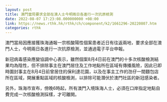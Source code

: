 ```yaml
---
layout: post
title: 澳門當局要求全部在澳人士今明兩日各進行一次抗原檢測
date: 2022-08-07 17:23:08.000000000 +08:00
link: https://news.rthk.hk/rthk/ch/component/k2/1661296-20220807.htm
categories: rthk
---
```


澳門當局因應接獲珠海通報一宗核酸陽性個案患者近日有往返兩地，要求全部在澳門人士，今明兩日各進行一次抗原檢測，並通過電子平台申報。

新冠病毒感染應變協調中心表示，雖然個案8月4日前在澳門的十多次核酸檢測結果均為陰性，但不排除事主在澳門居住及工作地點所在區域有傳播風險，因此已即時圍封事主在8月4日前曾居住的保利達花園，以及在事主工作的氹仔一間麵包店所在區域，開展重點區域的核酸檢測，以排除可能潛伏於澳門社區的新冠感染者。

另外，珠海市宣布，傍晚6時起，所有澳門入境珠海人士，必須在口岸指定地點自費完成一次核酸檢測採樣，才可離開。
